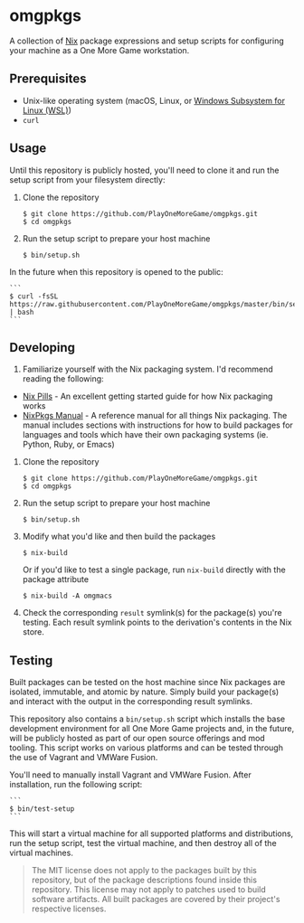 # omgpkgs

A collection of [Nix](https://nixos.org/nix/) package expressions and setup scripts for configuring your machine as a One More Game workstation.

## Prerequisites

* Unix-like operating system (macOS, Linux, or [Windows Subsystem for Linux (WSL)](https://docs.microsoft.com/en-us/windows/wsl/install-win10))
* `curl`

## Usage

Until this repository is publicly hosted, you'll need to clone it and run the setup script from your filesystem directly:

1. Clone the repository
    ```
    $ git clone https://github.com/PlayOneMoreGame/omgpkgs.git
    $ cd omgpkgs
    ```

1. Run the setup script to prepare your host machine
   ```
   $ bin/setup.sh
   ```

In the future when this repository is opened to the public:

    ```
    $ curl -fsSL https://raw.githubusercontent.com/PlayOneMoreGame/omgpkgs/master/bin/setup.sh | bash
    ```

## Developing

1. Familiarize yourself with the Nix packaging system. I'd recommend reading the following:
  * [Nix Pills](https://nixos.org/nixos/nix-pills/) - An excellent getting started guide for how Nix packaging works
  * [NixPkgs Manual](https://nixos.org/nixpkgs/manual/) - A reference manual for all things Nix packaging. The manual includes sections with instructions for how to build packages for languages and tools which have their own packaging systems (ie. Python, Ruby, or Emacs)

1. Clone the repository
    ```
    $ git clone https://github.com/PlayOneMoreGame/omgpkgs.git
    $ cd omgpkgs
    ```

1. Run the setup script to prepare your host machine
   ```
   $ bin/setup.sh
   ```

1. Modify what you'd like and then build the packages
   ```
   $ nix-build
   ```

   Or if you'd like to test a single package, run `nix-build` directly with the package attribute

   ```
   $ nix-build -A omgmacs
   ```

1. Check the corresponding `result` symlink(s) for the package(s) you're testing. Each result symlink points to the derivation's contents in the Nix store.

## Testing

Built packages can be tested on the host machine since Nix packages are isolated, immutable, and atomic by nature. Simply build your package(s) and interact with the output in the corresponding result symlinks.

This repository also contains a `bin/setup.sh` script which installs the base development environment for all One More Game projects and, in the future, will be publicly hosted as part of our open source offerings and mod tooling. This script works on various platforms and can be tested through the use of Vagrant and VMWare Fusion.

You'll need to manually install Vagrant and VMWare Fusion. After installation, run the following script:

    ```
    $ bin/test-setup
    ```

This will start a virtual machine for all supported platforms and distributions, run the setup script, test the virtual machine, and then destroy all of the virtual machines.

> The MIT license does not apply to the packages built by this repository, but of the package descriptions found inside this repository. This license may not apply to patches used to build software artifacts. All built packages are covered by their project's respective licenses.
